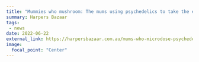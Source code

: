 ```yaml
---
title: "Mummies who mushroom: The mums using psychedelics to take the edge off modern parenthood"
summary: Harpers Bazaar
tags:
 - news
date: 2022-06-22
external_link: https://harpersbazaar.com.au/mums-who-microdose-psychedelics/
image:
  focal_point: "Center"
---
```

